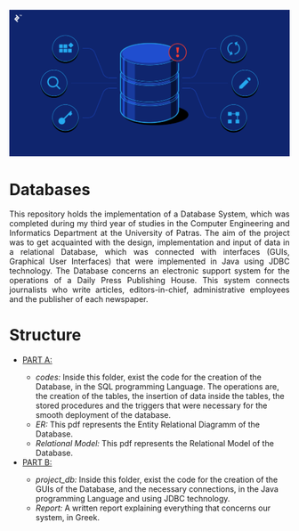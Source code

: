 <p align="center">
  <img src="images/databases.png" />
</p>

# Databases
<p align="justify">
    This repository holds the implementation of a Database System, which was completed during my third year of studies in the Computer Engineering and Informatics Department at the University of Patras. The aim of the project was to get acquainted with the design, implementation and input of data in a relational Database, which was connected with interfaces (GUIs, Graphical User Interfaces) that were implemented in Java using JDBC technology. The Database concerns an electronic support system for the operations of a Daily Press Publishing House. This system connects journalists who write articles, editors-in-chief, administrative employees and the publisher of each newspaper.
</p>

# Structure
<p align="justify">
    <ul>
        <li><u>PART A:</u></li>
            <ul>
                <li><em>codes:</em> Inside this folder, exist the code for the creation of the Database, in the SQL programming Language. The operations are, the creation of the tables, the insertion of data inside the tables, the stored procedures and the triggers that were necessary for the smooth deployment of the database.</li>
                <li><em>ER:</em> This pdf represents the Entity Relational Diagramm of the Database.</li>
                <li><em>Relational Model:</em> This pdf represents the Relational Model of the Database.</li>
            </ul>
        <li><u>PART B:</u></li>
            <ul>
                <li><em>project_db:</em> Inside this folder, exist the code for the creation of the GUIs of the Database, and the necessary connections, in the Java programming Language and using JDBC technology. </li>
                <li><em>Report:</em> A written report explaining everything that concerns our system, in Greek.</li>
            </ul>
    </ul>
</p>
